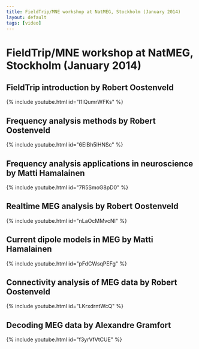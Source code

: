 ```yaml
---
title: FieldTrip/MNE workshop at NatMEG, Stockholm (January 2014)
layout: default
tags: [video]
---
```


# FieldTrip/MNE workshop at NatMEG, Stockholm (January 2014)

## FieldTrip introduction by Robert Oostenveld

{% include youtube.html id="I1lQumrWFKs" %}

## Frequency analysis methods by Robert Oostenveld

{% include youtube.html id="6EIBh5lHNSc" %}

## Frequency analysis applications in neuroscience by Matti Hamalainen

{% include youtube.html id="7R5SmoG8pD0" %}

## Realtime MEG analysis by Robert Oostenveld

{% include youtube.html id="nLaOcMMvcNI" %}

## Current dipole models in MEG by Matti Hamalainen

{% include youtube.html id="pFdCWsqPEFg" %}

## Connectivity analysis of MEG data by Robert Oostenveld

{% include youtube.html id="LKrxdrntWcQ" %}

## Decoding MEG data by Alexandre Gramfort

{% include youtube.html id="f3yrVfVtCUE" %}
